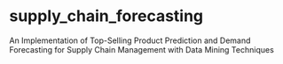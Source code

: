 # supply_chain_forecasting
An Implementation of Top-Selling Product Prediction and Demand Forecasting for Supply Chain Management with Data Mining Techniques
